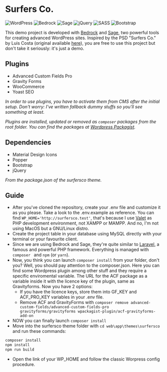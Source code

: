 # Surfers Co.
![WordPress](https://img.shields.io/badge/WordPress-%23117AC9.svg?style=for-the-badge&logo=WordPress&logoColor=white)
![Bedrock](https://img.shields.io/badge/bedrock-525DDC?style=for-the-badge)
![Sage](https://img.shields.io/badge/sage-525DDC?style=for-the-badge)
![jQuery](https://img.shields.io/badge/jquery-%230769AD.svg?style=for-the-badge&logo=jquery&logoColor=white)
![SASS](https://img.shields.io/badge/SASS-hotpink.svg?style=for-the-badge&logo=SASS&logoColor=white)
![Bootstrap](https://img.shields.io/badge/bootstrap-%238511FA.svg?style=for-the-badge&logo=bootstrap&logoColor=white)

This demo project is developed with [Bedrock](https://roots.io/bedrock/) and [Sage](https://roots.io/bedrock/), two powerful tools for creating advanced WordPress sites. Inspired by the PSD "Surfers Co." by Luis Costa (original available [here](https://shibbythemes.com/psd-freebies/surfersco-psd-template/?utm_source=dribbble)), you are free to use this project but don't take it seriously: it's just a demo.

## Plugins
* Advanced Custom Fields Pro
* Gravity Forms
* WooCommerce
* Yoast SEO

 _In order to use plugins, you have to activate them from CMS after the initial setup. Don't worry: I've written fallback dummy stuffs so you'll see something at least._
 
 _Plugins are installed, updated or removed as `composer` packages from the root folder. You can find the packages at [Wordpress Packagist](https://wpackagist.org/)._ 

## Dependencies
* Material Design Icons
* Popper
* Bootstrap
* jQuery

_From the package.json of the surfersco theme._

## Guide
* After you've cloned the repository, create your .env file and customize it as you please. Take a look to the .env.example as reference. You can find `WP_HOME='http://surfersco.test'`, that's because I use [Valet](https://laravel.com/docs/11.x/valet) as PHP development environment, not XAMPP or MAMPP. And no, I'm not using MacOS but a GNU/Linux distro.
* Create the project table in your database using MySQL directly with your terminal or your favourite client.
* Since we are using Bedrock and Sage, they're quite similar to [Laravel](https://laravel.com/docs/11.x), a famous and powerful PHP framework. Everything is managed with `composer ` and `npm` (or `yarn`).
* Now, you think you can launch `composer install` from your folder, don't you? Well, you should pay attention to the composer.json. Here you can find some Wordpress plugin among other stuff and they require a specific enviromental variable. The URL for the ACF package as a variable inside it with the licence key of the plugin, same as Gravityforms. Now you have 2 options:
    * If you have the licence keys, store them into GF_KEY and ACF_PRO_KEY variables in your .env file.
    * Remove ACF and GravityForms with `composer remove advanced-custom-fields/advanced-custom-fields-pro gravityforms/gravityforms wpackagist-plugin/acf-gravityforms-add-on`
* NOW you can finally launch `composer install`
* Move into the surfersco theme folder with `cd web\app\themes\surfersco` and run these commands:
```sh
composer install
npm install
npm run build
```
* Open the link of your WP_HOME and follow the classic Worpress config procedure.